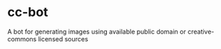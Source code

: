 # cc-bot
A bot for generating images using available public domain or creative-commons licensed sources
